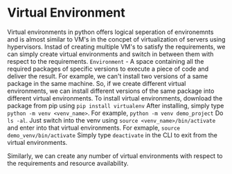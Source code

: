 # Virtual Environment

Virtual environments in python offers logical seperation of environemnts and is almost similar to VM's in the concpet of virtualization of servers using hypervisors.
Instad of creating multiple VM's to satisfy the requirements, we can simply create virtual environments and switch in between them with respect to the requirements.
`Environment` - A space containing all the required packages of specific versions to execute a piece of code and deliver the result.
For example, we can't install two versions of a same package in the same machine. So, if we create different virtual environments, we can install different versions of the same package into different virtual environments.
To install virtual environments, download the package from pip using `pip install virtualenv`
After installing, simply type `python -m venv <venv_name>`. For example, `python -m venv demo_project`
Do `ls -al`. 
Just switch into the venv using `source <venv_name>/bin/activate` and enter into that virtual environments.
For exmaple, `source demo_venv/bin/activate`
Simply type `deactivate` in the CLI to exit from the virtual environments.

Similarly, we can create any number of virtual environments with respect to the requirements and resource availability.